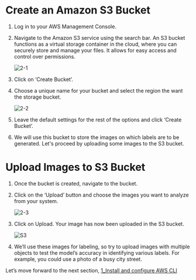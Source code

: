 # Create an Amazon S3 Bucket
1. Log in to your AWS Management Console.
2. Navigate to the Amazon S3 service using the search bar. An S3 bucket functions as a virtual storage container in the cloud, where you can securely store and 
   manage your files. It allows for easy access and control over permissions.

   ![2-1](https://github.com/user-attachments/assets/d2fefe88-597f-4b86-8dc5-e52d4cb6e6a7)

3. Click on ‘Create Bucket’.
4. Choose a unique name for your bucket and select the region the want the storage bucket.

   ![2-2](https://github.com/user-attachments/assets/82f5fab9-f2fb-427d-9c7e-5519b153ee61)

5. Leave the default settings for the rest of the options and click ‘Create Bucket’.
6. We will use this bucket to store the images on which labels are to be generated. Let's proceed by uploading some images to the S3 bucket.

# Upload Images to S3 Bucket
1. Once the bucket is created, navigate to the bucket.
2. Click on the ‘Upload’ button and choose the images you want to analyze from your system.

   ![2-3](https://github.com/user-attachments/assets/99404607-4a06-42da-8b10-d2893c6566bc)

3. Click on Upload. Your image has now been uploaded in the S3 bucket.

   ![S3](https://github.com/user-attachments/assets/d6c3f982-3b5d-4513-9684-25cb669a028a)

4. We’ll use these images for labeling, so try to upload images with multiple objects to test the model’s accuracy in identifying various labels. For example, you 
   could use a photo of a busy city street.

Let’s move forward to the next section, [1_Install and configure AWS CLI](./1_Install%20and%20configure%20AWS%20CLI/README.md)





   






   

   








   
   

   









